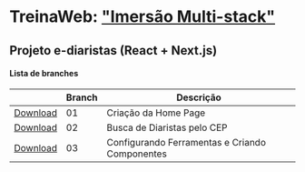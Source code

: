 # TreinaWeb: ["Imersão Multi-stack"](https://www.treinaweb.com.br/painel/multi-stack)

## Projeto e-diaristas (React + Next.js)

#### Lista de branches

|                                                                                     | Branch | Descrição                   |
| ----------------------------------------------------------------------------------- | ------ | --------------------------- |
| [Download](https://github.com/treinaweb/multistack-ediaristas-react/archive/01.zip) | 01     | Criação da Home Page        |
| [Download](https://github.com/treinaweb/multistack-ediaristas-react/archive/02.zip) | 02     | Busca de Diaristas pelo CEP |
| [Download](https://github.com/treinaweb/multistack-ediaristas-react/archive/03.zip) | 03     | Configurando Ferramentas e Criando Componentes |
